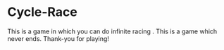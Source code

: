 # Cycle-Race
This is a game in which you can do infinite racing .
This is a game which never ends.
Thank-you for playing!
